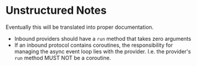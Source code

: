 <!--
 Copyright 2021 - 2022 Universität Tübingen, DKFZ and EMBL
 for the German Human Genome-Phenome Archive (GHGA)

 Licensed under the Apache License, Version 2.0 (the "License");
 you may not use this file except in compliance with the License.
 You may obtain a copy of the License at

     http://www.apache.org/licenses/LICENSE-2.0

 Unless required by applicable law or agreed to in writing, software
 distributed under the License is distributed on an "AS IS" BASIS,
 WITHOUT WARRANTIES OR CONDITIONS OF ANY KIND, either express or implied.
 See the License for the specific language governing permissions and
 limitations under the License.

-->

# Unstructured Notes
Eventually this will be translated into proper documentation.

- Inbound providers should have a `run` method that takes zero arguments
- If an inbound protocol contains coroutines, the responsibility for managing the async
  event loop lies with the provider. I.e. the provider's `run` method MUST NOT be a
  coroutine.
